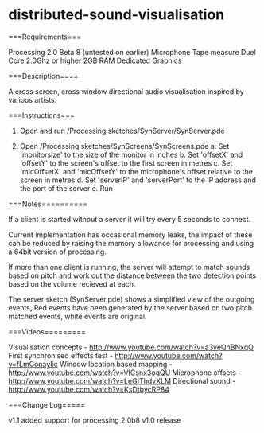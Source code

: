 distributed-sound-visualisation
===============================

   ===Requirements===
   
   Processing 2.0 Beta 8 (untested on earlier)
   Microphone
   Tape measure
   Duel Core 2.0Ghz or higher
   2GB RAM
   Dedicated Graphics
   
   
   ===Description====
   
   A cross screen, cross window directional audio visualisation inspired by various artists.
      

   ===Instructions===

   1) Open and run /Processing sketches/SynServer/SynServer.pde
   
   2) Open /Processing sketches/SynScreens/SynScreens.pde
     a. Set 'monitorsize' to the size of the monitor in inches
     b. Set 'offsetX' and 'offsetY' to the screen's offset to the first screen in metres
	 c. Set 'micOffsetX' and 'micOffsetY' to the microphone's offset relative to the screen in metres
	 d. Set 'serverIP' and 'serverPort' to the IP address and the port of the server
	 e. Run
	 
	 
   ===Notes==========
   
   If a client is started without a server it will try every 5 seconds to connect.
   
   Current implementation has occasional memory leaks, the impact of these can be reduced by raising 
   the memory allowance for processing and using a 64bit version of processing.
   
   If more than one client is running, the server will attempt to match sounds based on pitch and work 
   out the distance between the two detection points based on the volume recieved at each.
   
   The server sketch (SynServer.pde) shows a simplified view of the outgoing events, Red events have been generated 
   by the server based on two pitch matched events, white events are original.
   
   
   ===Videos=========
   
   Visualisation concepts - http://www.youtube.com/watch?v=a3veQnBNxqQ
   First synchronised effects test - http://www.youtube.com/watch?v=fLmConayIic
   Window location based mapping - http://www.youtube.com/watch?v=VIGsnx3ogQU
   Microphone offsets - http://www.youtube.com/watch?v=LeGIThdvXLM
   Directional sound - http://www.youtube.com/watch?v=KsDtbycRP84
   
   ===Change Log=====
   
   v1.1 added support for processing 2.0b8
   v1.0 release
   